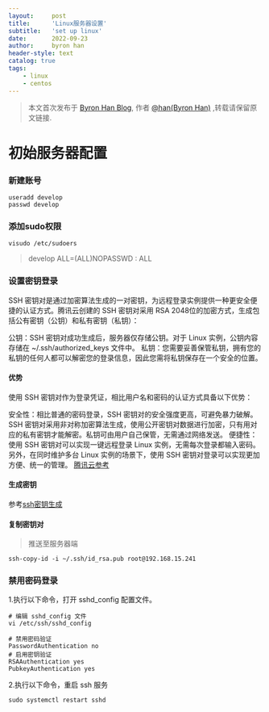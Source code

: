 ```yaml
---
layout:     post
title:      'Linux服务器设置'
subtitle:   'set up linux'
date:       2022-09-23
author:     byron han
header-style: text
catalog: true
tags:
    - linux
    - centos
---
```


> 本文首次发布于 [Byron Han Blog](https://blog.hanjl.com.com/), 作者 [@han(Byron Han)](http://github.com/hanjl7) ,转载请保留原文链接.

# 初始服务器配置

### 新建账号
```shell
useradd develop
passwd develop
```

### 添加sudo权限
```shell
visudo /etc/sudoers
```
> develop ALL=(ALL)NOPASSWD : ALL

### 设置密钥登录
SSH 密钥对是通过加密算法生成的一对密钥，为远程登录实例提供一种更安全便捷的认证方式。腾讯云创建的 SSH 密钥对采用 RSA 2048位的加密方式，生成包括公有密钥（公钥）和私有密钥（私钥）：

公钥：SSH 密钥对成功生成后，服务器仅存储公钥。对于 Linux 实例，公钥内容存储在 ~/.ssh/authorized_keys 文件中。
私钥：您需要妥善保管私钥，拥有您的私钥的任何人都可以解密您的登录信息，因此您需将私钥保存在一个安全的位置。

#### 优势
使用 SSH 密钥对作为登录凭证，相比用户名和密码的认证方式具备以下优势：

安全性：相比普通的密码登录，SSH 密钥对的安全强度更高，可避免暴力破解。SSH 密钥对采用非对称加密算法生成，使用公开密钥对数据进行加密，只有用对应的私有密钥才能解密。私钥可由用户自己保管，无需通过网络发送。
便捷性：使用 SSH 密钥对可以实现一键远程登录 Linux 实例，无需每次登录都输入密码。另外，在同时维护多台 Linux 实例的场景下，使用 SSH 密钥对登录可以实现更加方便、统一的管理。
[腾讯云参考](https://cloud.tencent.com/document/product/1207/44573)

#### 生成密钥
参考[ssh密钥生成](https://docs.github.com/en/authentication/connecting-to-github-with-ssh)

#### 复制密钥对
> 推送至服务器端
```shell
ssh-copy-id -i ~/.ssh/id_rsa.pub root@192.168.15.241
```

### 禁用密码登录
1.执行以下命令，打开 sshd_config 配置文件。
```shell
# 编辑 sshd_config 文件 
vi /etc/ssh/sshd_config

# 禁用密码验证 
PasswordAuthentication no
# 启用密钥验证 
RSAAuthentication yes
PubkeyAuthentication yes
```
2.执行以下命令，重启 ssh 服务
```
sudo systemctl restart sshd
```




